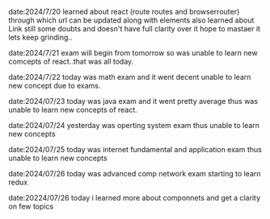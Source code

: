 date:2024/7/20
learned about react (route routes and browserrouter) through which url can be updated along with elements also learned about Link 
      still some doubts and doesn't have full clarity over it hope to mastaer it lets keep grinding..
      
date:2024/7/21
exam will begin from tomorrow so was unable to learn new comcepts of react..that was all today.

date:2024/7/22
today was math exam and it went decent unable to learn new concept due to exams.

date:2024/07/23
today was java exam and it went pretty average thus was unable to learn new concepts of react.

date:2024/07/24
yesterday was operting system exam thus unable to learn new concepts

date:2024/07/25 
today was internet fundamental and application exam thus unable to learn new concepts

date:2024/07/26
today was advanced comp network exam starting to learn redux

date:20224/07/26
today i learned more about componnets and get a clarity on few topics
